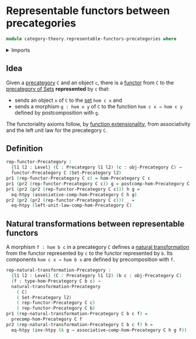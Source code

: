 # Representable functors between precategories

```agda
module category-theory.representable-functors-precategories where
```

<details><summary>Imports</summary>

```agda
open import category-theory.functors-precategories
open import category-theory.natural-transformations-precategories
open import category-theory.precategories

open import foundation.category-of-sets
open import foundation.dependent-pair-types
open import foundation.function-extensionality
open import foundation.homotopies
open import foundation.universe-levels
```

</details>

## Idea

Given a [precategory](category-theory.precategories.md) `C` and an object `c`,
there is a [functor](category-theory.functors-precategories.md) from `C` to the
[precategory of Sets](foundation.category-of-sets.md) **represented** by `c`
that:

- sends an object `x` of `C` to the [set](foundation-core.sets.md) `hom c x` and
- sends a morphism `g : hom x y` of `C` to the function `hom c x → hom c y`
  defined by postcomposition with `g`.

The functoriality axioms follow, by
[function extensionality](foundation.function-extensionality.md), from
associativity and the left unit law for the precategory `C`.

## Definition

```agda
rep-functor-Precategory :
  {l1 l2 : Level} (C : Precategory l1 l2) (c : obj-Precategory C) →
  functor-Precategory C (Set-Precategory l2)
pr1 (rep-functor-Precategory C c) = hom-Precategory C c
pr1 (pr2 (rep-functor-Precategory C c)) g = postcomp-hom-Precategory C g c
pr1 (pr2 (pr2 (rep-functor-Precategory C c))) h g =
  eq-htpy (associative-comp-hom-Precategory C h g)
pr2 (pr2 (pr2 (rep-functor-Precategory C c))) _ =
  eq-htpy (left-unit-law-comp-hom-Precategory C)
```

## Natural transformations between representable functors

A morphism `f : hom b c` in a precategory `C` defines a
[natural transformation](category-theory.natural-transformations-precategories.md)
from the functor represented by `c` to the functor represented by `b`. Its
components `hom c x → hom b x` are defined by precomposition with `f`.

```agda
rep-natural-transformation-Precategory :
  {l1 l2 : Level} (C : Precategory l1 l2) (b c : obj-Precategory C)
  (f : type-hom-Precategory C b c) →
  natural-transformation-Precategory
    ( C)
    ( Set-Precategory l2)
    ( rep-functor-Precategory C c)
    ( rep-functor-Precategory C b)
pr1 (rep-natural-transformation-Precategory C b c f) =
  precomp-hom-Precategory C f
pr2 (rep-natural-transformation-Precategory C b c f) h =
  eq-htpy (inv-htpy (λ g → associative-comp-hom-Precategory C h g f))
```
